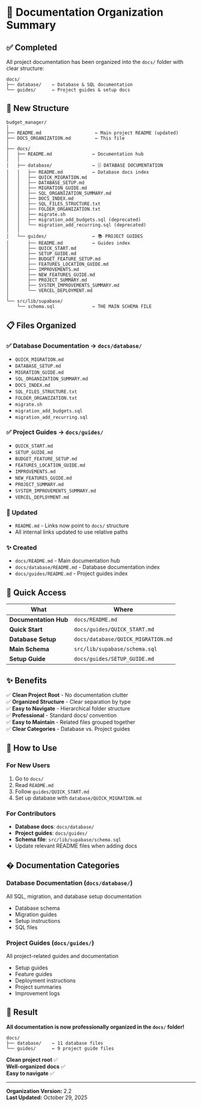 # 📁 Documentation Organization Summary

## ✅ Completed

All project documentation has been organized into the `docs/` folder with clear structure:

```
docs/
├── database/    ← Database & SQL documentation
└── guides/      ← Project guides & setup docs
```

## 📂 New Structure

```
budget_manager/
│
├── README.md                    ← Main project README (updated)
├── DOCS_ORGANIZATION.md         ← This file
│
├── docs/
│   ├── README.md               ← Documentation hub
│   │
│   ├── database/               ← 🗄️ DATABASE DOCUMENTATION
│   │   ├── README.md           ← Database docs index
│   │   ├── QUICK_MIGRATION.md
│   │   ├── DATABASE_SETUP.md
│   │   ├── MIGRATION_GUIDE.md
│   │   ├── SQL_ORGANIZATION_SUMMARY.md
│   │   ├── DOCS_INDEX.md
│   │   ├── SQL_FILES_STRUCTURE.txt
│   │   ├── FOLDER_ORGANIZATION.txt
│   │   ├── migrate.sh
│   │   ├── migration_add_budgets.sql (deprecated)
│   │   └── migration_add_recurring.sql (deprecated)
│   │
│   └── guides/                 ← 📚 PROJECT GUIDES
│       ├── README.md           ← Guides index
│       ├── QUICK_START.md
│       ├── SETUP_GUIDE.md
│       ├── BUDGET_FEATURE_SETUP.md
│       ├── FEATURES_LOCATION_GUIDE.md
│       ├── IMPROVEMENTS.md
│       ├── NEW_FEATURES_GUIDE.md
│       ├── PROJECT_SUMMARY.md
│       ├── SYSTEM_IMPROVEMENTS_SUMMARY.md
│       └── VERCEL_DEPLOYMENT.md
│
└── src/lib/supabase/
    └── schema.sql              ← THE MAIN SCHEMA FILE
```

## 📋 Files Organized

### ✅ Database Documentation → `docs/database/`

- `QUICK_MIGRATION.md`
- `DATABASE_SETUP.md`
- `MIGRATION_GUIDE.md`
- `SQL_ORGANIZATION_SUMMARY.md`
- `DOCS_INDEX.md`
- `SQL_FILES_STRUCTURE.txt`
- `FOLDER_ORGANIZATION.txt`
- `migrate.sh`
- `migration_add_budgets.sql`
- `migration_add_recurring.sql`

### ✅ Project Guides → `docs/guides/`

- `QUICK_START.md`
- `SETUP_GUIDE.md`
- `BUDGET_FEATURE_SETUP.md`
- `FEATURES_LOCATION_GUIDE.md`
- `IMPROVEMENTS.md`
- `NEW_FEATURES_GUIDE.md`
- `PROJECT_SUMMARY.md`
- `SYSTEM_IMPROVEMENTS_SUMMARY.md`
- `VERCEL_DEPLOYMENT.md`

### 📝 Updated

- `README.md` - Links now point to `docs/` structure
- All internal links updated to use relative paths

### ✨ Created

- `docs/README.md` - Main documentation hub
- `docs/database/README.md` - Database documentation index
- `docs/guides/README.md` - Project guides index

## 🎯 Quick Access

| What | Where |
|------|-------|
| **Documentation Hub** | `docs/README.md` |
| **Quick Start** | `docs/guides/QUICK_START.md` |
| **Database Setup** | `docs/database/QUICK_MIGRATION.md` |
| **Main Schema** | `src/lib/supabase/schema.sql` |
| **Setup Guide** | `docs/guides/SETUP_GUIDE.md` |

## ✨ Benefits

✅ **Clean Project Root** - No documentation clutter  
✅ **Organized Structure** - Clear separation by type  
✅ **Easy to Navigate** - Hierarchical folder structure  
✅ **Professional** - Standard docs/ convention  
✅ **Easy to Maintain** - Related files grouped together  
✅ **Clear Categories** - Database vs. Project guides  

## 🚀 How to Use

### For New Users

1. Go to `docs/`
2. Read `README.md`
3. Follow `guides/QUICK_START.md`
4. Set up database with `database/QUICK_MIGRATION.md`

### For Contributors

- **Database docs**: `docs/database/`
- **Project guides**: `docs/guides/`
- **Schema file**: `src/lib/supabase/schema.sql`
- Update relevant README files when adding docs

## � Documentation Categories

### Database Documentation (`docs/database/`)

All SQL, migration, and database setup documentation

- Database schema
- Migration guides
- Setup instructions
- SQL files

### Project Guides (`docs/guides/`)

All project-related guides and documentation

- Setup guides
- Feature guides
- Deployment instructions
- Project summaries
- Improvement logs

## 🎉 Result

**All documentation is now professionally organized in the `docs/` folder!**

```
docs/
├── database/    ← 11 database files
└── guides/      ← 9 project guide files
```

**Clean project root** ✅  
**Well-organized docs** ✅  
**Easy to navigate** ✅

---

**Organization Version:** 2.2  
**Last Updated:** October 29, 2025

